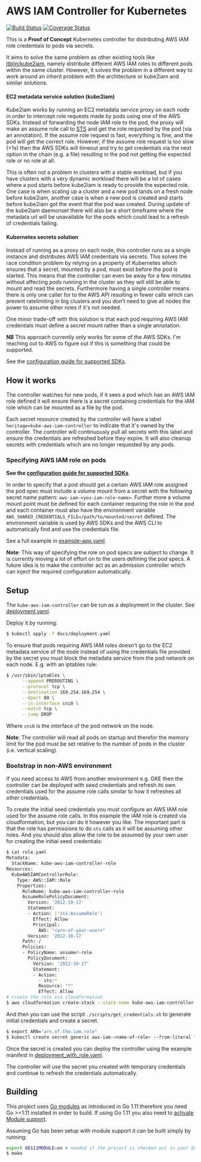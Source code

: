 # AWS IAM Controller for Kubernetes
[![Build Status](https://travis-ci.org/mikkeloscar/kube-aws-iam-controller.svg?branch=master)](https://travis-ci.org/mikkeloscar/kube-aws-iam-controller)
[![Coverage Status](https://coveralls.io/repos/github/mikkeloscar/kube-aws-iam-controller/badge.svg?branch=master)](https://coveralls.io/github/mikkeloscar/kube-aws-iam-controller?branch=master)

This is a **Proof of Concept** Kubernetes controller for distributing AWS IAM
role credentials to pods via secrets.

It aims to solve the same problem as other existing tools like
[jtblin/kube2iam](https://github.com/jtblin/kube2iam), namely distribute
different AWS IAM roles to different pods within the same cluster.  However, it
solves the problem in a different way to work around an inherit problem with
the architecture or kube2iam and similar solutions.

#### EC2 metadata service solution (kube2iam)

Kube2iam works by running an EC2 metadata service proxy on each node in order
to intercept role requests made by pods using one of the AWS SDKs. Instead of
forwarding the node IAM role to the pod, the proxy will make an assume role
call to [STS](https://docs.aws.amazon.com/STS/latest/APIReference/Welcome.html)
and get the role requested by the pod (via an annotation). If the assume role
request is fast, everything is fine, and the pod will get the correct role.
However, if the assume role request is too slow (>1s) then the AWS SDKs will
timeout and try to get credentials via the next option in the chain (e.g.
a file) resulting in the pod not getting the expected role or no role at all.

This is often not a problem in clusters with a stable workload, but if you have
clusters with a very dynamic workload there will be a lot of cases where a pod
starts before kube2iam is ready to provide the expected role. One case is when
scaling up a cluster and a new pod lands on a fresh node before kube2iam,
another case is when a new pod is created and starts before kube2iam got the
event that the pod was created.
During update of the kube2iam daemonset there will also be a short timeframe
where the metadata url will be unavailable for the pods which could lead to a
refresh of credentials failing.

#### Kubernetes secrets solution

Instead of running as a proxy on each node, this controller runs as a
single instance and distributes AWS IAM credentials via secrets. This solves
the race condition problem by relying on a property of Kubernetes which ensures
that a secret, mounted by a pod, must exist before the pod is started. This
means that the controller can even be away for a few minutes without affecting
pods running in the cluster as they will still be able to mount and read the
secrets.
Furthermore having a single controller means there is only one caller for to
the AWS API resulting in fewer calls which can prevent ratelimiting in big
clusters and you don't need to give all nodes the power to assume other roles
if it's not needed.

One minor trade-off with this solution is that each pod requiring AWS IAM
credentials must define a secret mount rather than a single annotation.

**NB** This approach currently only works for some of the AWS SDKs. I'm
reaching out to AWS to figure out if this is something that could be supported.

See the [configuration guide for supported SDKs](/docs/sdk-configuration.md).

## How it works

The controller watches for new pods, if it sees a pod which has an AWS IAM role
defined it will ensure there is a secret containing credentials for the IAM
role which can be mounted as a file by the pod.

Each secret resource created by the controller will have a label
`heritage=kube-aws-iam-controller` to indicate that it's owned by the
controller.
The controller will continuously pull all secrets with this label and ensure
the credentials are refreshed before they expire. It will also cleanup secrets
with credentials which are no longer requested by any pods.

### Specifying AWS IAM role on pods

**See the [configuration guide for supported
SDKs](/docs/sdk-configuration.md)**.

In order to specify that a pod should get a certain AWS IAM role assigned the
pod spec must include a volume mount from a secret with the following secret
name pattern: `aws-iam-<you-iam-role-name>`. Further more a volume mount point
must be defined for each container requiring the role in the pod and each
container must also have the environment variable
`AWS_SHARED_CREDENTIALS_FILE=/path/to/mounted/secret` defined. The environment
variable is used by AWS SDKs and the AWS CLI to automatically find and use the
credentials file.

See a full example in [example-app.yaml](/docs/example-app.yaml).

**Note**: This way of specifying the role on pod specs are subject to change.
It is currently moving a lot of effort on to the users defining the pod specs.
A future idea is to make the controller act as an admission controller which
can inject the required configuration automatically.

## Setup

The `kube-aws-iam-controller` can be run as a deployment in the cluster.
See [deployment.yaml](/docs/deployment.yaml).

Deploy it by running:

```bash
$ kubectl apply -f docs/deployment.yaml
```

To ensure that pods requiring AWS IAM roles doesn't go to the EC2 metadata
service of the node instead of using the credentials file provided by the
secret you must block the metadata service from the pod network on each node.
E.g. with an iptables rule:

```bash
$ /usr/sbin/iptables \
      --append PREROUTING \
      --protocol tcp \
      --destination 169.254.169.254 \
      --dport 80 \
      --in-interface cni0 \
      --match tcp \
      --jump DROP
```

Where `cni0` is the interface of the pod network on the node.

**Note**: The controller will read all pods on startup and therefor the memory
limit for the pod must be set relative to the number of pods in the cluster
(i.e. vertical scaling).

### Bootstrap in non-AWS environment

If you need access to AWS from another environment e.g. GKE then the controller
can be deployed with seed credentials and refresh its own credentials used
for the assume role calls similar to how it refreshes all other credentials.

To create the initial seed credentials you must configure an AWS IAM role used
for the assume role calls. In this example the IAM role is created via
cloudformation, but you can do it however you like. The important part is that
the role has permissions to do `sts` calls as it will be assuming other roles.
And you should also allow the role to be assumed by your own user for creating
the initial seed credentials:

```sh
$ cat role.yaml
Metadata:
  StackName: kube-aws-iam-controller-role
Resources:
  KubeAWSIAMControllerRole:
    Type: AWS::IAM::Role
    Properties:
      RoleName: kube-aws-iam-controller-role
      AssumeRolePolicyDocument:
        Version: '2012-10-17'
        Statement:
        - Action: ['sts:AssumeRole']
          Effect: Allow
          Principal:
            AWS: "<arn-of-your-user>"
        Version: '2012-10-17'
      Path: /
      Policies:
      - PolicyName: assumer-role
        PolicyDocument:
          Version: '2012-10-17'
          Statement:
          - Action:
            - sts:*
            Resource: "*"
            Effect: Allow
# create the role via cloudformation
$ aws cloudformation create-stack --stack-name kube-aws-iam-controller-role --template-body=file://role.yaml --capabilities CAPABILITY_NAMED_IAM
```

And then you can use the script `./scripts/get_credentials.sh` to generate
initial credentials and create a secret.

```sh
$ export ARN="arn.of.the.iam.role"
$ kubectl create secret generic aws-iam-<name-of-role> --from-literal "credentials.json=$(./scripts/get_credentials.sh "$ARN")" --from-literal "credentials.process=$(printf "[default]\ncredential_process = cat /meta/aws-iam/credentials.json\n")"
```

Once the secret is created you can deploy the controller using the example
manifest in [deployment_with_role.yaml](/docs/deployment_with_role.yaml).

The controller will use the secret you created with temporary credentials and
continue to refresh the credentials automatically.

## Building

This project uses [Go modules](https://github.com/golang/go/wiki/Modules) as
introduced in Go 1.11 therefore you need Go >=1.11 installed in order to build.
If using Go 1.11 you also need to [activate Module
support](https://github.com/golang/go/wiki/Modules#installing-and-activating-module-support).

Assuming Go has been setup with module support it can be built simply by running:

```sh
export GO111MODULE=on # needed if the project is checked out in your $GOPATH.
$ make
```
